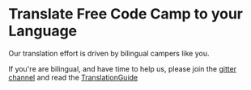 # Translate Free Code Camp to your Language

Our translation effort is driven by bilingual campers like you.

If you're are bilingual, and have time to help us, please join the [gitter channel](https://gitter.im/FreeCodeCamp/Translators)
and read the [TranslationGuide](Translation-Guide.md)
